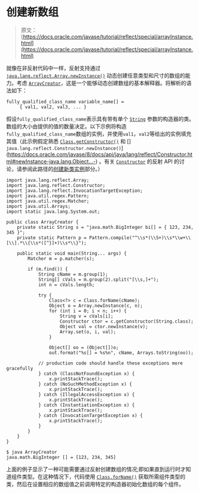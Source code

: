 # 创建新数组

> 原文： [https://docs.oracle.com/javase/tutorial/reflect/special/arrayInstance.html](https://docs.oracle.com/javase/tutorial/reflect/special/arrayInstance.html)

就像在非反射代码中一样，反射支持通过 [`java.lang.reflect.Array.newInstance()`](https://docs.oracle.com/javase/8/docs/api/java/lang/reflect/Array.html#newInstance-java.lang.Class-int-) 动态创建任意类型和尺寸的数组的能力。考虑 [``ArrayCreator``](example/ArrayCreator.java)，这是一个能够动态创建数组的基本解释器。将解析的语法如下：

```
fully_qualified_class_name variable_name[] = 
     { val1, val2, val3, ... }

```

假设`fully_qualified_class_name`表示具有带有单个 [`String`](https://docs.oracle.com/javase/8/docs/api/java/lang/String.html) 参数的构造器的类。数组的大小由提供的值的数量决定。以下示例将构造`fully_qualified_class_name`数组的实例，并使用`val1`，`val2`等给出的实例填充其值（此示例假定熟悉 [`Class.getConstructor()`](https://docs.oracle.com/javase/8/docs/api/java/lang/Class.html#getConstructor-java.lang.Class...-) 和 [] `java.lang.reflect.Constructor.newInstance()`](https://docs.oracle.com/javase/8/docs/api/java/lang/reflect/Constructor.html#newInstance-java.lang.Object...-) 。有关 [`Constructor`](https://docs.oracle.com/javase/8/docs/api/java/lang/reflect/Constructor.html) 的反射 API 的讨论，请参阅此路径的[创建新类实例](../member/ctorInstance.html)部分。）

```
import java.lang.reflect.Array;
import java.lang.reflect.Constructor;
import java.lang.reflect.InvocationTargetException;
import java.util.regex.Pattern;
import java.util.regex.Matcher;
import java.util.Arrays;
import static java.lang.System.out;

public class ArrayCreator {
    private static String s = "java.math.BigInteger bi[] = { 123, 234, 345 }";
    private static Pattern p = Pattern.compile("^\\s*(\\S+)\\s*\\w+\\[\\].*\\{\\s*([^}]+)\\s*\\}");

    public static void main(String... args) {
        Matcher m = p.matcher(s);

        if (m.find()) {
            String cName = m.group(1);
            String[] cVals = m.group(2).split("[\\s,]+");
            int n = cVals.length;

            try {
                Class<?> c = Class.forName(cName);
                Object o = Array.newInstance(c, n);
                for (int i = 0; i < n; i++) {
                    String v = cVals[i];
                    Constructor ctor = c.getConstructor(String.class);
                    Object val = ctor.newInstance(v);
                    Array.set(o, i, val);
                }

                Object[] oo = (Object[])o;
                out.format("%s[] = %s%n", cName, Arrays.toString(oo));

            // production code should handle these exceptions more gracefully
            } catch (ClassNotFoundException x) {
                x.printStackTrace();
            } catch (NoSuchMethodException x) {
                x.printStackTrace();
            } catch (IllegalAccessException x) {
                x.printStackTrace();
            } catch (InstantiationException x) {
                x.printStackTrace();
            } catch (InvocationTargetException x) {
                x.printStackTrace();
            }
        }
    }
}

```

```
$ java ArrayCreator
java.math.BigInteger [] = [123, 234, 345]

```

上面的例子显示了一种可能需要通过反射创建数组的情况;即如果直到运行时才知道组件类型。在这种情况下，代码使用 [`Class.forName()`](https://docs.oracle.com/javase/8/docs/api/java/lang/Class.html#forName--) 获取所需组件类型的类，然后在设置相应的数组值之前调用特定的构造器初始化数组的每个组件。